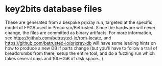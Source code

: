 # key2bits database files

These are generated from a bespoke prjxray run, targeted at the specific model of FPGA
used in Precursor/Betrusted. Since the hardware will never change, the files are committed
as binary artifacts. For more information, see https://github.com/betrusted-io/rom-locate, and
https://github.com/betrusted-io/prjxray-db will have some leading hints on how to produce
a new DB if parts change (but you'll have to follow a trail of breadcrumbs from there, setup
the entire tool, and do a fuzzing run which takes several days and 100+GiB of disk space...)
